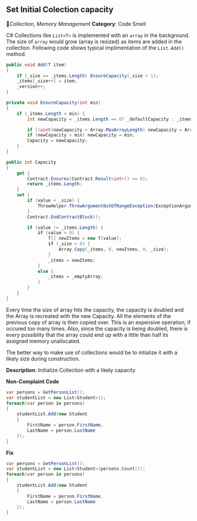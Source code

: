 ## Set Initial Colection capacity

:bookmark:_Collection, Memory Management_
**Category**: Code Smell

C# Collections like `List<T>` is implemented with an `array` in the background. The size of `array` would grow (array is resized) as items are added in the collection. Following code shows typical implimentation of the `List.Add()` method.

```csharp
public void Add(T item)
{
    if (_size == _items.Length) EnsureCapacity(_size + 1);
    _items[_size++] = item;
    _version++;
}

private void EnsureCapacity(int min)
{
    if (_items.Length < min) {
        int newCapacity = _items.Length == 0? _defaultCapacity : _items.Length * 2;

        if ((uint)newCapacity > Array.MaxArrayLength) newCapacity = Array.MaxArrayLength;
        if (newCapacity < min) newCapacity = min;
        Capacity = newCapacity;
    }
}

public int Capacity
{
    get {
        Contract.Ensures(Contract.Result<int>() >= 0);
        return _items.Length;
    }
    set {
        if (value < _size) {
            ThrowHelper.ThrowArgumentOutOfRangeException(ExceptionArgument.value, ExceptionResource.ArgumentOutOfRange_SmallCapacity);
        }
        Contract.EndContractBlock();

        if (value != _items.Length) {
            if (value > 0) {
                T[] newItems = new T[value];
                if (_size > 0) {
                    Array.Copy(_items, 0, newItems, 0, _size);
                }
                _items = newItems;
            }
            else {
                _items = _emptyArray;
            }
        }
    }
}
```

Every time the size of array hits the capacity, the capacity is doubled and the Array is recreated with the new Capacity. All the elements of the previous copy of array is then copied over. This is an expensive operation, if occured too many times. Also, since the capacity is being doubled, there is every possiblity that the array could end up with a little than half its assigned memory unallocated.

The better way to make use of collections would be to intialize it with a likely size during construction.

**Description**: Initialize Collection with a likely capacity

**Non-Complaint Code**

```csharp
var persons = GetPersonList();
var studentList = new List<Student>();
foreach(var person in persons)
{
    studentList.Add(new Student
    {
        FirstName = person.FirstName,
        LastName = person.LastName
    });
}
```

**Fix**

```csharp
var persons = GetPersonList();
var studentList = new List<Student>(persons.Count());
foreach(var person in persons)
{
    studentList.Add(new Student
    {
        FirstName = person.FirstName,
        LastName = person.LastName
    });
}
```
